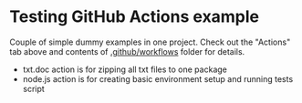 # Testing GitHub Actions example

Couple of simple dummy examples in one project. Check out the "Actions" tab above and contents of [.github/workflows](.github/workflows) folder for details.

- txt.doc action is for zipping all txt files to one package
- node.js action is for creating basic environment setup and running tests script